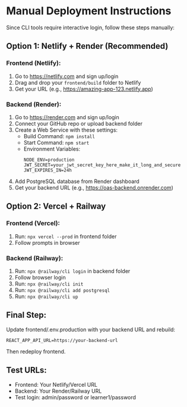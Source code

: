 # Manual Deployment Instructions

Since CLI tools require interactive login, follow these steps manually:

## Option 1: Netlify + Render (Recommended)

### Frontend (Netlify):
1. Go to https://netlify.com and sign up/login
2. Drag and drop your `frontend/build` folder to Netlify
3. Get your URL (e.g., https://amazing-app-123.netlify.app)

### Backend (Render):
1. Go to https://render.com and sign up/login
2. Connect your GitHub repo or upload backend folder
3. Create a Web Service with these settings:
   - Build Command: `npm install`
   - Start Command: `npm start`
   - Environment Variables:
     ```
     NODE_ENV=production
     JWT_SECRET=your_jwt_secret_key_here_make_it_long_and_secure
     JWT_EXPIRES_IN=24h
     ```
4. Add PostgreSQL database from Render dashboard
5. Get your backend URL (e.g., https://oas-backend.onrender.com)

## Option 2: Vercel + Railway

### Frontend (Vercel):
1. Run: `npx vercel --prod` in frontend folder
2. Follow prompts in browser

### Backend (Railway):
1. Run: `npx @railway/cli login` in backend folder
2. Follow browser login
3. Run: `npx @railway/cli init`
4. Run: `npx @railway/cli add postgresql`
5. Run: `npx @railway/cli up`

## Final Step:
Update frontend/.env.production with your backend URL and rebuild:
```
REACT_APP_API_URL=https://your-backend-url
```

Then redeploy frontend.

## Test URLs:
- Frontend: Your Netlify/Vercel URL
- Backend: Your Render/Railway URL
- Test login: admin/password or learner1/password